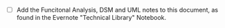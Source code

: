 - [ ] Add the Funcitonal Analysis, DSM and UML notes to this document, as found in the Evernote "Technical Library" Notebook.
